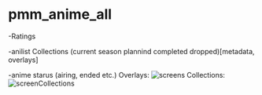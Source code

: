 # pmm_anime_all

-Ratings

-anilist Collections (current season plannind completed dropped)[metadata, overlays]

-anime starus (airing, ended etc.) 
Overlays:
![screens](https://github.com/Craftwork2720/pmm_anime_all/assets/130354761/775acee5-aa6e-44e1-8a63-7b7531dec868)
Collections:
![screenCollections](https://github.com/Craftwork2720/pmm_anime_all/assets/130354761/5b9966bb-ea9a-4cdd-87b1-7b9b7d7761ef)
